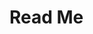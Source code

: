 # Read Me
<!-- 

Porject Name:

TASK1_PROJECT

short description:

this folder is intended for practice purposes only

Table of contents:

- Task1_output_screenshot.jpg
- Task2_output_screenshot.jpg

Installation:

simply download and run the folder in your code editor of choice. Make sure the files are all in the same folder before running the python code.

Usage:

For viewing purposes only

Credits:

https://github.com/ZeakMeadows

-->